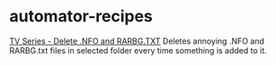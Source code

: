 # automator-recipes
[TV Series - Delete .NFO and RARBG.TXT](https://github.com/Paredev/automator-recipes/tree/master/TV%20Series%20:%20Delete%20.NFO%20and%20RARBG.workflow)  Deletes annoying .NFO and RARBG.txt files in selected folder every time something is added to it.
